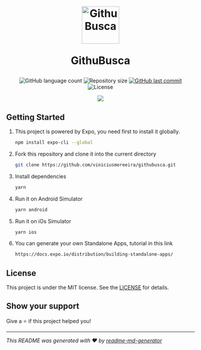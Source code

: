 <h1 align="center">
    <img alt="GithuBusca" title="#GithuBusca" src="https://github.githubassets.com/images/modules/logos_page/GitHub-Mark.png" width="100px" />
    <p align="center">
      GithuBusca
    </p>
</h1>

<p align="center">
 
 <img alt="GitHub language count" src="https://img.shields.io/github/languages/count/viniciusmoreeira/githubusca?color=%2304D361">
  
 <img alt="Repository size" src="https://img.shields.io/github/repo-size/viniciusmoreeira/githubusca">

  <a href="https://github.com/viniciusmoreeira/githubusca/commits/master">
    <img alt="GitHub last commit" src="https://img.shields.io/github/last-commit/viniciusmoreeira/githubusca">
  </a>
  
  <img alt="License" src="https://img.shields.io/badge/license-MIT-brightgreen">
</p>

<div align="center">
  <img src="https://i.imgur.com/TD7jvIY.png"/>
</div>


## Getting Started

1. This project is powered by Expo, you need first to install it globally.

   ```bash
   npm install expo-cli --global
   ```

2. Fork this repository and clone it into the current directory

   ```bash
   git clone https://github.com/viniciusmoreeira/githubusca.git
   ```


3. Install dependencies

   ```bash
   yarn
   ```

4. Run it on Android Simulator

   ```bash
   yarn android
   ```

5. Run it on iOs Simulator

   ```bash
   yarn ios
   ```
   
6. You can generate your own Standalone Apps, tutorial in this link

   ```bash
   https://docs.expo.io/distribution/building-standalone-apps/
   ```

## License

This project is under the MIT license. See the [LICENSE](LICENSE) for details.


## Show your support

Give a ⭐️ if this project helped you!

***
_This README was generated with ❤️ by [readme-md-generator](https://github.com/kefranabg/readme-md-generator)_